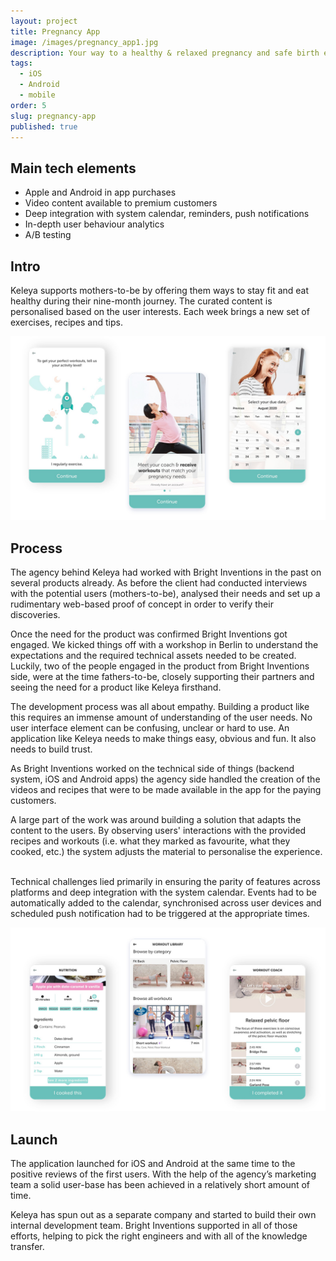 ```yaml
---
layout: project
title: Pregnancy App
image: /images/pregnancy_app1.jpg
description: Your way to a healthy & relaxed pregnancy and safe birth experience.
tags:
  - iOS
  - Android
  - mobile
order: 5
slug: pregnancy-app
published: true
---
```

## Main tech elements

* Apple and Android in app purchases
* Video content available to premium customers
* Deep integration with system calendar, reminders, push notifications
* In-depth user behaviour analytics
* A/B testing 

## Intro

Keleya supports mothers-to-be by offering them ways to stay fit and eat healthy during their nine-month journey. The curated content is personalised based on the user interests. Each week brings a new set of exercises, recipes and tips.

![Pregnancy App](/images/pregnancy_app2.jpg)

## Process

The agency behind Keleya had worked with Bright Inventions in the past on several products already. As before the client had conducted interviews with the potential users (mothers-to-be), analysed their needs and set up a rudimentary web-based proof of concept in order to verify their discoveries.

Once the need for the product was confirmed Bright Inventions got engaged. We kicked things off with a workshop in Berlin to understand the expectations and the required technical assets needed to be created. Luckily, two of the people engaged in the product from Bright Inventions side, were at the time fathers-to-be, closely supporting their partners and seeing the need for a product like Keleya firsthand.

The development process was all about empathy. Building a product like this requires an immense amount of understanding of the user needs. No user interface element can be confusing, unclear or hard to use. An application like Keleya needs to make things easy, obvious and fun. It also needs to build trust.

As Bright Inventions worked on the technical side of things (backend system, iOS and Android apps) the agency side handled the creation of the videos and recipes that were to be made available in the app for the paying customers.

A large part of the work was around building a solution that adapts the content to the users. By observing users' interactions with the provided recipes and workouts (i.e. what they marked as favourite, what they cooked, etc.) the system adjusts the material to personalise the experience.

\
Technical challenges lied primarily in ensuring the parity of features across platforms and deep integration with the system calendar. Events had to be automatically added to the calendar, synchronised across user devices and scheduled push notification had to be triggered at the appropriate times.

![Pregnancy App](/images/pregnancy_app3.jpg)

## Launch

The application launched for iOS and Android at the same time to the positive reviews of the first users. With the help of the agency’s marketing team a solid user-base has been achieved in a relatively short amount of time.

Keleya has spun out as a separate company and started to build their own internal development team. Bright Inventions supported in all of those efforts, helping to pick the right engineers and with all of the knowledge transfer.